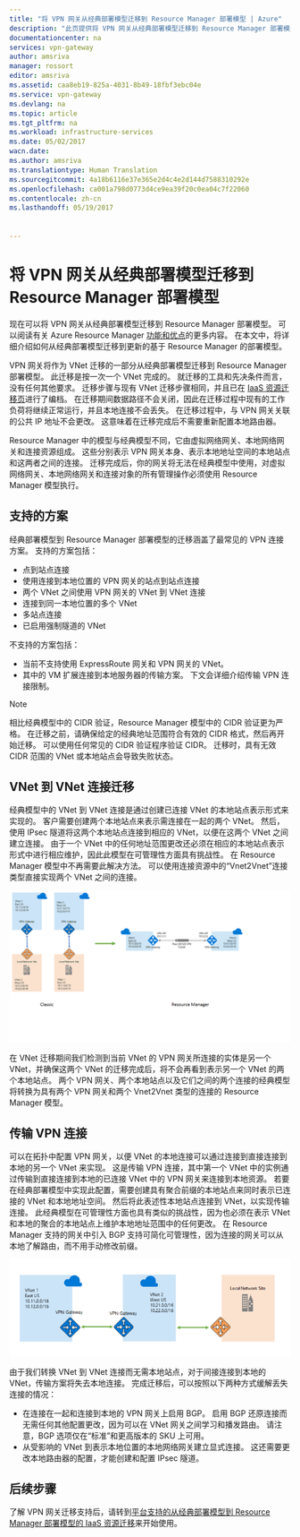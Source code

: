 ```yaml
---
title: "将 VPN 网关从经典部署模型迁移到 Resource Manager 部署模型 | Azure"
description: "此页提供将 VPN 网关从经典部署模型迁移到 Resource Manager 部署模型的概述。"
documentationcenter: na
services: vpn-gateway
author: amsriva
manager: rossort
editor: amsriva
ms.assetid: caa8eb19-825a-4031-8b49-18fbf3ebc04e
ms.service: vpn-gateway
ms.devlang: na
ms.topic: article
ms.tgt_pltfrm: na
ms.workload: infrastructure-services
ms.date: 05/02/2017
wacn.date: 
ms.author: amsriva
ms.translationtype: Human Translation
ms.sourcegitcommit: 4a18b6116e37e365e2d4c4e2d144d7588310292e
ms.openlocfilehash: ca001a798d0773d4ce9ea39f20c0ea04c7f22060
ms.contentlocale: zh-cn
ms.lasthandoff: 05/19/2017


---
```

# <a name="vpn-gateway-classic-to-resource-manager-migration"></a>将 VPN 网关从经典部署模型迁移到 Resource Manager 部署模型
现在可以将 VPN 网关从经典部署模型迁移到 Resource Manager 部署模型。 可以阅读有关 Azure Resource Manager [功能和优点](../azure-resource-manager/resource-group-overview.md)的更多内容。 在本文中，将详细介绍如何从经典部署模型迁移到更新的基于 Resource Manager 的部署模型。 

VPN 网关将作为 VNet 迁移的一部分从经典部署模型迁移到 Resource Manager 部署模型。 此迁移是按一次一个 VNet 完成的。 就迁移的工具和先决条件而言，没有任何其他要求。 迁移步骤与现有 VNet 迁移步骤相同，并且已在 [IaaS 资源迁移页](../virtual-machines/windows/migration-classic-resource-manager-ps.md)进行了编档。 在迁移期间数据路径不会关闭，因此在迁移过程中现有的工作负荷将继续正常运行，并且本地连接不会丢失。 在迁移过程中，与 VPN 网关关联的公共 IP 地址不会更改。 这意味着在迁移完成后不需要重新配置本地路由器。  

Resource Manager 中的模型与经典模型不同，它由虚拟网络网关、本地网络网关和连接资源组成。 这些分别表示 VPN 网关本身、表示本地地址空间的本地站点和这两者之间的连接。 迁移完成后，你的网关将无法在经典模型中使用，对虚拟网络网关、本地网络网关和连接对象的所有管理操作必须使用 Resource Manager 模型执行。

## <a name="supported-scenarios"></a>支持的方案
经典部署模型到 Resource Manager 部署模型的迁移涵盖了最常见的 VPN 连接方案。 支持的方案包括：

* 点到站点连接
* 使用连接到本地位置的 VPN 网关的站点到站点连接
* 两个 VNet 之间使用 VPN 网关的 VNet 到 VNet 连接
* 连接到同一本地位置的多个 VNet
* 多站点连接
* 已启用强制隧道的 VNet

不支持的方案包括：  

* 当前不支持使用 ExpressRoute 网关和 VPN 网关的 VNet。
* 其中的 VM 扩展连接到本地服务器的传输方案。 下文会详细介绍传输 VPN 连接限制。

> [!NOTE]
> 相比经典模型中的 CIDR 验证，Resource Manager 模型中的 CIDR 验证更为严格。 在迁移之前，请确保给定的经典地址范围符合有效的 CIDR 格式，然后再开始迁移。 可以使用任何常见的 CIDR 验证程序验证 CIDR。 迁移时，具有无效 CIDR 范围的 VNet 或本地站点会导致失败状态。
> 
> 

## <a name="vnet-to-vnet-connectivity-migration"></a>VNet 到 VNet 连接迁移
经典模型中的 VNet 到 VNet 连接是通过创建已连接 VNet 的本地站点表示形式来实现的。 客户需要创建两个本地站点来表示需连接在一起的两个 VNet。 然后，使用 IPsec 隧道将这两个本地站点连接到相应的 VNet，以便在这两个 VNet 之间建立连接。 由于一个 VNet 中的任何地址范围更改还必须在相应的本地站点表示形式中进行相应维护，因此此模型在可管理性方面具有挑战性。 在 Resource Manager 模型中不再需要此解决方法。 可以使用连接资源中的“Vnet2Vnet”连接类型直接实现两个 VNet 之间的连接。 

![VNet 到 VNet 迁移的屏幕截图。](./media/vpn-gateway-migration/migration1.png)

在 VNet 迁移期间我们检测到当前 VNet 的 VPN 网关所连接的实体是另一个 VNet，并确保这两个 VNet 的迁移完成后，将不会再看到表示另一个 VNet 的两个本地站点。 两个 VPN 网关、两个本地站点以及它们之间的两个连接的经典模型将转换为具有两个 VPN 网关和两个 Vnet2Vnet 类型的连接的 Resource Manager 模型。

## <a name="transit-vpn-connectivity"></a>传输 VPN 连接
可以在拓扑中配置 VPN 网关，以便 VNet 的本地连接可以通过连接到直接连接到本地的另一个 VNet 来实现。 这是传输 VPN 连接，其中第一个 VNet 中的实例通过传输到直接连接到本地的已连接 VNet 中的 VPN 网关来连接到本地资源。 若要在经典部署模型中实现此配置，需要创建具有聚合前缀的本地站点来同时表示已连接的 VNet 和本地地址空间。 然后将此表述性本地站点连接到 VNet，以实现传输连接。 此经典模型在可管理性方面也具有类似的挑战性，因为也必须在表示 VNet 和本地的聚合的本地站点上维护本地地址范围中的任何更改。 在 Resource Manager 支持的网关中引入 BGP 支持可简化可管理性，因为连接的网关可以从本地了解路由，而不用手动修改前缀。

![传输路由方案的屏幕截图。](./media/vpn-gateway-migration/migration2.png)

由于我们转换 VNet 到 VNet 连接而无需本地站点，对于间接连接到本地的 VNet，传输方案将失去本地连接。 完成迁移后，可以按照以下两种方式缓解丢失连接的情况： 

* 在连接在一起和连接到本地的 VPN 网关上启用 BGP。 启用 BGP 还原连接而无需任何其他配置更改，因为可以在 VNet 网关之间学习和播发路由。 请注意，BGP 选项仅在“标准”和更高版本的 SKU 上可用。
* 从受影响的 VNet 到表示本地位置的本地网络网关建立显式连接。 这还需要更改本地路由器的配置，才能创建和配置 IPsec 隧道。

## <a name="next-steps"></a>后续步骤
了解 VPN 网关迁移支持后，请转到[平台支持的从经典部署模型到 Resource Manager 部署模型的 IaaS 资源迁移](../virtual-machines/windows/migration-classic-resource-manager-ps.md)来开始使用。

